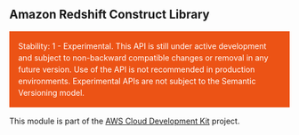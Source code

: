 ## Amazon Redshift Construct Library
<div class="stability_label"
     style="background-color: #EC5315; color: white !important; margin: 0 0 1rem 0; padding: 1rem; line-height: 1.5;">
  Stability: 1 - Experimental. This API is still under active development and subject to non-backward
  compatible changes or removal in any future version. Use of the API is not recommended in production
  environments. Experimental APIs are not subject to the Semantic Versioning model.
</div>

This module is part of the [AWS Cloud Development Kit](https://github.com/awslabs/aws-cdk) project.
